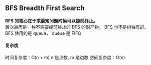 ## BFS Breadth First Search

**BFS 的核心在于求最短问题时候可以提前终止。**  
层次遍历是一种不需要提前终止的 BFS 的副产物。
BFS 也不是树独有的。  
BFS 使用的是 queue， queue 是 FIFO

#### 复杂度

时间复杂度：O(n + m)
n 是点数, m 是边数
空间复杂度：O(n)
